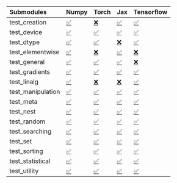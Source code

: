 | Submodules        | Numpy                                                                                                                           | Torch                                                                                                                           | Jax                                                                                                                             | Tensorflow                                                                                                                      |
|:------------------|:--------------------------------------------------------------------------------------------------------------------------------|:--------------------------------------------------------------------------------------------------------------------------------|:--------------------------------------------------------------------------------------------------------------------------------|:--------------------------------------------------------------------------------------------------------------------------------|
| test_creation     | <a href="https://github.com/unifyai/ivy/runs/8090567326?check_suite_focus=true" rel="noopener noreferrer" target="_blank">✅</a> | <a href="https://github.com/unifyai/ivy/runs/8090569440?check_suite_focus=true" rel="noopener noreferrer" target="_blank">❌</a> | <a href="https://github.com/unifyai/ivy/runs/8090571471?check_suite_focus=true" rel="noopener noreferrer" target="_blank">✅</a> | <a href="https://github.com/unifyai/ivy/runs/8090573218?check_suite_focus=true" rel="noopener noreferrer" target="_blank">✅</a> |
| test_device       | <a href="https://github.com/unifyai/ivy/runs/8090567470?check_suite_focus=true" rel="noopener noreferrer" target="_blank">✅</a> | <a href="https://github.com/unifyai/ivy/runs/8090569558?check_suite_focus=true" rel="noopener noreferrer" target="_blank">✅</a> | <a href="https://github.com/unifyai/ivy/runs/8090571585?check_suite_focus=true" rel="noopener noreferrer" target="_blank">✅</a> | <a href="https://github.com/unifyai/ivy/runs/8090573310?check_suite_focus=true" rel="noopener noreferrer" target="_blank">✅</a> |
| test_dtype        | <a href="https://github.com/unifyai/ivy/runs/8090567645?check_suite_focus=true" rel="noopener noreferrer" target="_blank">✅</a> | <a href="https://github.com/unifyai/ivy/runs/8090569684?check_suite_focus=true" rel="noopener noreferrer" target="_blank">✅</a> | <a href="https://github.com/unifyai/ivy/runs/8090571703?check_suite_focus=true" rel="noopener noreferrer" target="_blank">❌</a> | <a href="https://github.com/unifyai/ivy/runs/8090573546?check_suite_focus=true" rel="noopener noreferrer" target="_blank">✅</a> |
| test_elementwise  | <a href="https://github.com/unifyai/ivy/runs/8090567783?check_suite_focus=true" rel="noopener noreferrer" target="_blank">✅</a> | <a href="https://github.com/unifyai/ivy/runs/8090569807?check_suite_focus=true" rel="noopener noreferrer" target="_blank">❌</a> | <a href="https://github.com/unifyai/ivy/runs/8090571797?check_suite_focus=true" rel="noopener noreferrer" target="_blank">✅</a> | <a href="https://github.com/unifyai/ivy/runs/8090573663?check_suite_focus=true" rel="noopener noreferrer" target="_blank">❌</a> |
| test_general      | <a href="https://github.com/unifyai/ivy/runs/8090567917?check_suite_focus=true" rel="noopener noreferrer" target="_blank">✅</a> | <a href="https://github.com/unifyai/ivy/runs/8090569925?check_suite_focus=true" rel="noopener noreferrer" target="_blank">✅</a> | <a href="https://github.com/unifyai/ivy/runs/8090571906?check_suite_focus=true" rel="noopener noreferrer" target="_blank">✅</a> | <a href="https://github.com/unifyai/ivy/runs/8090573789?check_suite_focus=true" rel="noopener noreferrer" target="_blank">❌</a> |
| test_gradients    | <a href="https://github.com/unifyai/ivy/runs/8090568094?check_suite_focus=true" rel="noopener noreferrer" target="_blank">✅</a> | <a href="https://github.com/unifyai/ivy/runs/8090570031?check_suite_focus=true" rel="noopener noreferrer" target="_blank">✅</a> | <a href="https://github.com/unifyai/ivy/runs/8090572023?check_suite_focus=true" rel="noopener noreferrer" target="_blank">✅</a> | <a href="https://github.com/unifyai/ivy/runs/8090573909?check_suite_focus=true" rel="noopener noreferrer" target="_blank">✅</a> |
| test_linalg       | <a href="https://github.com/unifyai/ivy/runs/8090568233?check_suite_focus=true" rel="noopener noreferrer" target="_blank">✅</a> | <a href="https://github.com/unifyai/ivy/runs/8090570151?check_suite_focus=true" rel="noopener noreferrer" target="_blank">❌</a> | <a href="https://github.com/unifyai/ivy/runs/8090572138?check_suite_focus=true" rel="noopener noreferrer" target="_blank">❌</a> | <a href="https://github.com/unifyai/ivy/runs/8090574010?check_suite_focus=true" rel="noopener noreferrer" target="_blank">✅</a> |
| test_manipulation | <a href="https://github.com/unifyai/ivy/runs/8090568382?check_suite_focus=true" rel="noopener noreferrer" target="_blank">✅</a> | <a href="https://github.com/unifyai/ivy/runs/8090570280?check_suite_focus=true" rel="noopener noreferrer" target="_blank">✅</a> | <a href="https://github.com/unifyai/ivy/runs/8090572237?check_suite_focus=true" rel="noopener noreferrer" target="_blank">✅</a> | <a href="https://github.com/unifyai/ivy/runs/8090574114?check_suite_focus=true" rel="noopener noreferrer" target="_blank">✅</a> |
| test_meta         | <a href="https://github.com/unifyai/ivy/runs/8090568503?check_suite_focus=true" rel="noopener noreferrer" target="_blank">✅</a> | <a href="https://github.com/unifyai/ivy/runs/8090570383?check_suite_focus=true" rel="noopener noreferrer" target="_blank">✅</a> | <a href="https://github.com/unifyai/ivy/runs/8090572350?check_suite_focus=true" rel="noopener noreferrer" target="_blank">✅</a> | <a href="https://github.com/unifyai/ivy/runs/8090574248?check_suite_focus=true" rel="noopener noreferrer" target="_blank">✅</a> |
| test_nest         | <a href="https://github.com/unifyai/ivy/runs/8090568653?check_suite_focus=true" rel="noopener noreferrer" target="_blank">✅</a> | <a href="https://github.com/unifyai/ivy/runs/8090570520?check_suite_focus=true" rel="noopener noreferrer" target="_blank">✅</a> | <a href="https://github.com/unifyai/ivy/runs/8090572441?check_suite_focus=true" rel="noopener noreferrer" target="_blank">✅</a> | <a href="https://github.com/unifyai/ivy/runs/8090574345?check_suite_focus=true" rel="noopener noreferrer" target="_blank">✅</a> |
| test_random       | <a href="https://github.com/unifyai/ivy/runs/8090568799?check_suite_focus=true" rel="noopener noreferrer" target="_blank">✅</a> | <a href="https://github.com/unifyai/ivy/runs/8090570671?check_suite_focus=true" rel="noopener noreferrer" target="_blank">✅</a> | <a href="https://github.com/unifyai/ivy/runs/8090572539?check_suite_focus=true" rel="noopener noreferrer" target="_blank">✅</a> | <a href="https://github.com/unifyai/ivy/runs/8090574474?check_suite_focus=true" rel="noopener noreferrer" target="_blank">✅</a> |
| test_searching    | <a href="https://github.com/unifyai/ivy/runs/8090568915?check_suite_focus=true" rel="noopener noreferrer" target="_blank">✅</a> | <a href="https://github.com/unifyai/ivy/runs/8090570794?check_suite_focus=true" rel="noopener noreferrer" target="_blank">✅</a> | <a href="https://github.com/unifyai/ivy/runs/8090572648?check_suite_focus=true" rel="noopener noreferrer" target="_blank">✅</a> | <a href="https://github.com/unifyai/ivy/runs/8090574607?check_suite_focus=true" rel="noopener noreferrer" target="_blank">✅</a> |
| test_set          | <a href="https://github.com/unifyai/ivy/runs/8090569044?check_suite_focus=true" rel="noopener noreferrer" target="_blank">✅</a> | <a href="https://github.com/unifyai/ivy/runs/8090570905?check_suite_focus=true" rel="noopener noreferrer" target="_blank">✅</a> | <a href="https://github.com/unifyai/ivy/runs/8090572794?check_suite_focus=true" rel="noopener noreferrer" target="_blank">✅</a> | <a href="https://github.com/unifyai/ivy/runs/8090574727?check_suite_focus=true" rel="noopener noreferrer" target="_blank">✅</a> |
| test_sorting      | <a href="https://github.com/unifyai/ivy/runs/8090569142?check_suite_focus=true" rel="noopener noreferrer" target="_blank">✅</a> | <a href="https://github.com/unifyai/ivy/runs/8090571044?check_suite_focus=true" rel="noopener noreferrer" target="_blank">✅</a> | <a href="https://github.com/unifyai/ivy/runs/8090572899?check_suite_focus=true" rel="noopener noreferrer" target="_blank">✅</a> | <a href="https://github.com/unifyai/ivy/runs/8090574821?check_suite_focus=true" rel="noopener noreferrer" target="_blank">✅</a> |
| test_statistical  | <a href="https://github.com/unifyai/ivy/runs/8090569248?check_suite_focus=true" rel="noopener noreferrer" target="_blank">✅</a> | <a href="https://github.com/unifyai/ivy/runs/8090571170?check_suite_focus=true" rel="noopener noreferrer" target="_blank">✅</a> | <a href="https://github.com/unifyai/ivy/runs/8090572991?check_suite_focus=true" rel="noopener noreferrer" target="_blank">✅</a> | <a href="https://github.com/unifyai/ivy/runs/8090574919?check_suite_focus=true" rel="noopener noreferrer" target="_blank">✅</a> |
| test_utility      | <a href="https://github.com/unifyai/ivy/runs/8090569337?check_suite_focus=true" rel="noopener noreferrer" target="_blank">✅</a> | <a href="https://github.com/unifyai/ivy/runs/8090571279?check_suite_focus=true" rel="noopener noreferrer" target="_blank">✅</a> | <a href="https://github.com/unifyai/ivy/runs/8090573109?check_suite_focus=true" rel="noopener noreferrer" target="_blank">✅</a> | <a href="https://github.com/unifyai/ivy/runs/8090575030?check_suite_focus=true" rel="noopener noreferrer" target="_blank">✅</a> |